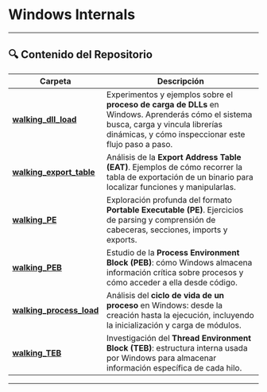 #  Windows Internals

---

## 🔍 Contenido del Repositorio

| Carpeta | Descripción |
|---------|-------------|
| [**walking_dll_load**](./walking_dll_load) | Experimentos y ejemplos sobre el **proceso de carga de DLLs** en Windows. Aprenderás cómo el sistema busca, carga y vincula librerías dinámicas, y cómo inspeccionar este flujo paso a paso. |
| [**walking_export_table**](./walking_export_table) | Análisis de la **Export Address Table (EAT)**. Ejemplos de cómo recorrer la tabla de exportación de un binario para localizar funciones y manipularlas. |
| [**walking_PE**](./walking_PE) | Exploración profunda del formato **Portable Executable (PE)**. Ejercicios de parsing y comprensión de cabeceras, secciones, imports y exports. |
| [**walking_PEB**](./walking_PEB) | Estudio de la **Process Environment Block (PEB)**: cómo Windows almacena información crítica sobre procesos y cómo acceder a ella desde código. |
| [**walking_process_load**](./walking_process_load) | Análisis del **ciclo de vida de un proceso** en Windows: desde la creación hasta la ejecución, incluyendo la inicialización y carga de módulos. |
| [**walking_TEB**](./walking_TEB) | Investigación del **Thread Environment Block (TEB)**: estructura interna usada por Windows para almacenar información específica de cada hilo. |

---
